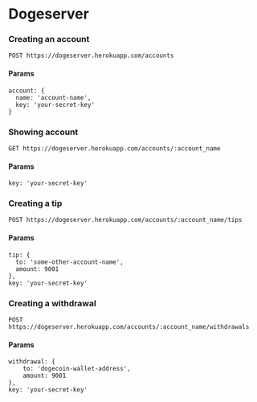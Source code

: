 Dogeserver
==========



### Creating an account
    POST https://dogeserver.herokuapp.com/accounts

#### Params
    account: {
      name: 'account-name',
      key: 'your-secret-key'
    }



### Showing account
    GET https://dogeserver.herokuapp.com/accounts/:account_name

#### Params
    key: 'your-secret-key'



### Creating a tip
    POST https://dogeserver.herokuapp.com/accounts/:account_name/tips

#### Params
    tip: {
      to: 'some-other-account-name',
      amount: 9001  
    },
    key: 'your-secret-key'



### Creating a withdrawal
    POST https://dogeserver.herokuapp.com/accounts/:account_name/withdrawals

#### Params
    withdrawal: {
        to: 'dogecoin-wallet-address',
        amount: 9001
    },
    key: 'your-secret-key'
